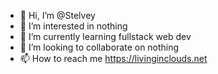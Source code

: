 - 👋 Hi, I’m @Stelvey
- 👀 I’m interested in nothing
- 🌱 I’m currently learning fullstack web dev
- 💞️ I’m looking to collaborate on nothing
- 📫 How to reach me https://livinginclouds.net

<!---
Stelvey/Stelvey is a ✨ special ✨ repository because its `README.md` (this file) appears on your GitHub profile.
You can click the Preview link to take a look at your changes.
--->

